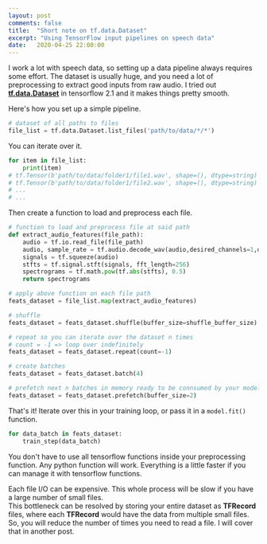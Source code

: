```yaml
---
layout: post
comments: false
title:  "Short note on tf.data.Dataset"
excerpt: "Using TensorFlow input pipelines on speech data"
date:   2020-04-25 22:00:00
---
```


I work a lot with speech data, so setting up a data pipeline always requires some effort. 
The dataset is usually huge, and you need a lot of preprocessing to extract good inputs from raw audio. 
I tried out [**tf.data.Dataset**](https://www.tensorflow.org/api_docs/python/tf/data/Dataset) in tensorflow 2.1 and it makes things pretty smooth.

Here's how you set up a simple pipeline.
```python
# dataset of all paths to files
file_list = tf.data.Dataset.list_files('path/to/data/*/*')
```

You can iterate over it.
```python
for item in file_list:
    print(item)
# tf.Tensor(b'path/to/data/folder1/file1.wav', shape=(), dtype=string)
# tf.Tensor(b'path/to/data/folder1/file2.wav', shape=(), dtype=string)
# ...
# ...
```

Then create a function to load and preprocess each file.
```python
# function to load and preprocess file at said path
def extract_audio_features(file_path):
    audio = tf.io.read_file(file_path)
    audio, sample_rate = tf.audio.decode_wav(audio,desired_channels=1,desired_samples=8000)
    signals = tf.squeeze(audio)
    stfts = tf.signal.stft(signals, fft_length=256)
    spectrograms = tf.math.pow(tf.abs(stfts), 0.5)
    return spectrograms

# apply above function on each file path
feats_dataset = file_list.map(extract_audio_features)

# shuffle
feats_dataset = feats_dataset.shuffle(buffer_size=shuffle_buffer_size)

# repeat so you can iterate over the dataset n times
# count = -1 => loop over indefinitely
feats_dataset = feats_dataset.repeat(count=-1) 

# create batches
feats_dataset = feats_dataset.batch(4)

# prefetch next n batches in memory ready to be connsumed by your model
feats_dataset = feats_dataset.prefetch(buffer_size=2)
```

That's it! Iterate over this in your training loop, or pass it in a `model.fit()` function.

```python
for data_batch in feats_dataset:
    train_step(data_batch)
```

You don't have to use all tensorflow functions inside your preprocessing function. Any python function will work.
Everything is a little faster if you can manage it with tensorflow functions.

Each file I/O can be expensive. This whole process will be slow if you have a large number of small files.  
This bottleneck can be resolved by storing your entire dataset as **TFRecord** files, where each **TFRecord** would 
have the data from multiple small files. So, you will reduce the number of times you need to read a file. I will cover that in another post.
